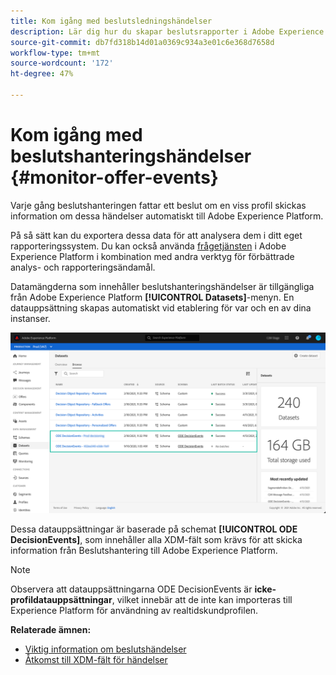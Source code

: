 ```yaml
---
title: Kom igång med beslutsledningshändelser
description: Lär dig hur du skapar beslutsrapporter i Adobe Experience Platform.
source-git-commit: db7fd318b14d01a0369c934a3e01c6e368d7658d
workflow-type: tm+mt
source-wordcount: '172'
ht-degree: 47%

---
```


# Kom igång med beslutshanteringshändelser {#monitor-offer-events}

Varje gång beslutshanteringen fattar ett beslut om en viss profil skickas information om dessa händelser automatiskt till Adobe Experience Platform.

På så sätt kan du exportera dessa data för att analysera dem i ditt eget rapporteringssystem. Du kan också använda [frågetjänsten](https://experienceleague.adobe.com/docs/experience-platform/query/home.html?lang=sv) i Adobe Experience Platform i kombination med andra verktyg för förbättrade analys- och rapporteringsändamål.

Datamängderna som innehåller beslutshanteringshändelser är tillgängliga från Adobe Experience Platform **[!UICONTROL Datasets]**-menyn. En datauppsättning skapas automatiskt vid etablering för var och en av dina instanser.

![](../../assets/events-datasets-list.png)

Dessa datauppsättningar är baserade på schemat **[!UICONTROL ODE DecisionEvents]**, som innehåller alla XDM-fält som krävs för att skicka information från Beslutshantering till Adobe Experience Platform.

>[!NOTE]
>
>Observera att datauppsättningarna ODE DecisionEvents är **icke-profildatauppsättningar**, vilket innebär att de inte kan importeras till Experience Platform för användning av realtidskundprofilen.

**Relaterade ämnen:**

* [Viktig information om beslutshändelser](../reports/key-information.md)
* [Åtkomst till XDM-fält för händelser](../reports/xdm-fields.md)
